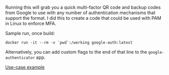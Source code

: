 Running this will grab you a quick multi-factor QR code and backup codes from Google to use with any number of authentication mechanisms that support the format. I did this to create a code that could be used with PAM in Linux to enforce MFA.

Sample run, once build:

```docker run -it --rm -v `pwd`:/working google-auth:latest```

Alternatively, you can add custom flags to the end of that line to the `google-authenticator` app.

[Use-case example](https://www.digitalocean.com/community/tutorials/how-to-set-up-multi-factor-authentication-for-ssh-on-centos-7)
